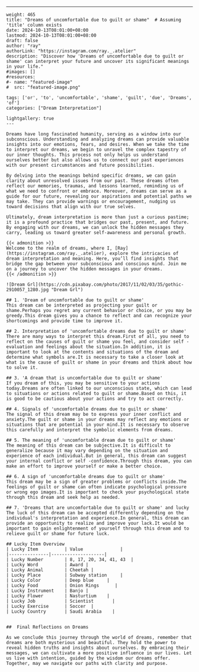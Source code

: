 ---
    weight: 465
    title: "Dreams of uncomfortable due to guilt or shame"  # Assuming 'title' column exists
    date: 2024-10-13T08:01:00+08:00
    lastmod: 2024-10-13T08:01:00+08:00
    draft: false
    author: "ray"
    authorLink: "https://instagram.com/ray._.atelier"
    description: "Discover how 'Dreams of uncomfortable due to guilt or shame' can interpret your future and uncover its significant meanings in your life."
    #images: []
    #resources:
    #- name: "featured-image"
    #  src: "featured-image.png"
    
    tags: ['or', 'to', 'uncomfortable', 'shame', 'guilt', 'due', 'Dreams', 'of']
    categories: ["Dream Interpretation"]
    
    lightgallery: true
    ---
    
    Dreams have long fascinated humanity, serving as a window into our subconscious. Understanding and analyzing dreams can provide valuable insights into our emotions, fears, and desires. When we take the time to interpret our dreams, we begin to unravel the complex tapestry of our inner thoughts. This process not only helps us understand ourselves better but also allows us to connect our past experiences with our present circumstances and future possibilities.
    
    By delving into the meanings behind specific dreams, we can gain clarity about unresolved issues from our past. These dreams often reflect our memories, traumas, and lessons learned, reminding us of what we need to confront or embrace. Moreover, dreams can serve as a guide for our future, revealing our aspirations and potential paths we may take. They can provide warnings or encouragement, nudging us toward decisions that align with our true selves.
    
    Ultimately, dream interpretation is more than just a curious pastime; it is a profound practice that bridges our past, present, and future. By engaging with our dreams, we can unlock the hidden messages they carry, leading us toward greater self-awareness and personal growth.
    
    {{< admonition >}}
    Welcome to the realm of dreams, where I, [Ray](https://instagram.com/ray._.atelier), explore the intricacies of dream interpretation and meaning. Here, you’ll find insights that bridge the gap between your subconscious and conscious mind. Join me on a journey to uncover the hidden messages in your dreams.
    {{< /admonition >}}
    
    ![Dream Grl](https://cdn.pixabay.com/photo/2017/11/02/03/35/gothic-2910057_1280.jpg "Dream Grl")
    
    ## 1. 'Dream of uncomfortable due to guilt or shame'
    This dream can be interpreted as projecting your guilt or shame.Perhaps you regret any current behavior or choice, or you may be greedy.This dream gives you a chance to reflect and can recognize your shortcomings and provide time to improve it.
    
    ## 2. Interpretation of 'uncomfortable dreams due to guilt or shame'
    There are many ways to interpret this dream.First of all, you need to reflect on the causes of guilt or shame you feel, and consider self -evaluation and feelings about the situation.In addition, it is important to look at the contents and situations of the dream and determine what symbols are.It is necessary to take a closer look at what is the cause of guilt or shame in your dreams and think about how to solve it.
    
    ## 3. 'A dream that is uncomfortable due to guilt or shame'
    If you dream of this, you may be sensitive to your actions today.Dreams are often linked to our unconscious state, which can lead to situations or actions related to guilt or shame.Based on this, it is good to be cautious about your actions and try to act correctly.
    
    ## 4. Signals of 'uncomfortable dreams due to guilt or shame'
    The signal of this dream may be to express your inner conflict and anxiety.The guilt or shame in your dreams may reflect any emotions or situations that are potential in your mind.It is necessary to observe this carefully and interpret the symbolic elements from dreams.
    
    ## 5. The meaning of 'uncomfortable dream due to guilt or shame'
    The meaning of this dream can be subjective.It is difficult to generalize because it may vary depending on the situation and experience of each individual.But in general, this dream can suggest your internal conflict or self -confidence.Through this dream, you can make an effort to improve yourself or make a better choice.
    
    ## 6. A sign of 'uncomfortable dreams due to guilt or shame'
    This dream may be a sign of greater problems or conflicts inside.The feelings of guilt or shame can often indicate psychological pressure or wrong ego images.It is important to check your psychological state through this dream and seek help as needed.
    
    ## 7. 'Dreams that are uncomfortable due to guilt or shame' and lucky
    The luck of this dream can be accepted differently depending on the individual's interpretation and experience.In general, this dream can provide an opportunity to realize and improve your lack.It would be important to gain enlightenment of yourself through this dream and to relieve guilt or shame for future luck.
    
    ## Lucky Item Overview
    | Lucky Item          | Value              |
    |---------------|--------------------|
    | Lucky Number        | 8, 17, 20, 34, 41, 43  |
    | Lucky Word          | Award |
    | Lucky Animal        | Cheetah |
    | Lucky Place         | Subway station     |
    | Lucky Color         | Deep blue     |
    | Lucky Food          | Onion Rings      |
    | Lucky Instrument    | Banjo |
    | Lucky Flower        | Nasturtium    |
    | Lucky Job           | Scientist       |
    | Lucky Exercise      | Soccer  |
    | Lucky Country       | Saudi Arabia    |
    
    
    ##  Final Reflections on Dreams
    
    As we conclude this journey through the world of dreams, remember that dreams are both mysterious and beautiful. They hold the power to reveal hidden truths and insights about ourselves. By embracing their messages, we can cultivate a more positive influence in our lives. Let us live with intention, guided by the wisdom our dreams offer. Together, may we navigate our paths with clarity and purpose.
    